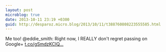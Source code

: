 ```yaml
---
layout: post
microblog: true
date: 2013-10-11 23:19 +0300
guid: http://desparoz.micro.blog/2013/10/11/t388760808223555585.html
---
```

Me too! @eddie_smith: Right now, I REALLY don't regret passing on Google+ [t.co/gSmdzKCIQ...](http://t.co/gSmdzKCIQ2)
